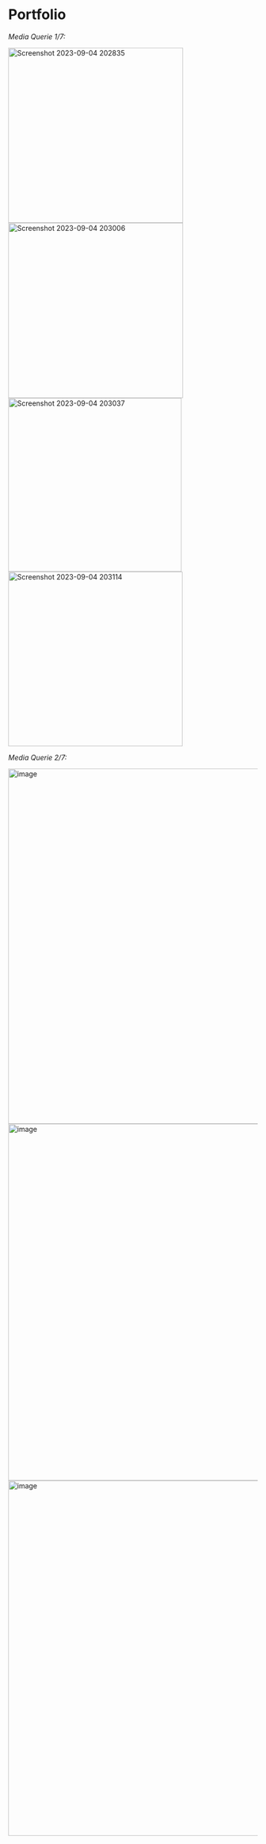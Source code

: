 # Portfolio

*Media Querie 1/7:*

<img width="353" alt="Screenshot 2023-09-04 202835" src="https://github.com/annabelle240/Portfolio_Justus/assets/120031172/6d955902-49df-47d4-874b-d17256d01498">
<img width="353" alt="Screenshot 2023-09-04 203006" src="https://github.com/annabelle240/Portfolio_Justus/assets/120031172/70dce9a1-44c4-4146-a635-1ce2d6d0251d">
<img width="350" alt="Screenshot 2023-09-04 203037" src="https://github.com/annabelle240/Portfolio_Justus/assets/120031172/d66f8ed5-35b1-4583-84a4-5667c6394422">
<img width="352" alt="Screenshot 2023-09-04 203114" src="https://github.com/annabelle240/Portfolio_Justus/assets/120031172/aae2800f-6489-48fd-ab89-0531cf6badce">





*Media Querie 2/7:*

<img width="716" alt="image" src="https://github.com/annabelle240/Portfolio_Justus/assets/120031172/99e523f7-b247-4655-8e91-b96651bdae4a">
<img width="719" alt="image" src="https://github.com/annabelle240/Portfolio_Justus/assets/120031172/3cb1467b-4974-4c51-8037-13178fbbc596">
<img width="716" alt="image" src="https://github.com/annabelle240/Portfolio_Justus/assets/120031172/4c1ea340-a75e-4f99-bd10-1925ea96adf6">


